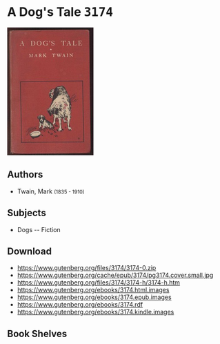 # A Dog's Tale <kbd>3174</kbd>

![](./cover.medium.jpg "")

## Authors


 - Twain, Mark <small>(1835 - 1910)</small>

## Subjects


 - Dogs -- Fiction

## Download


 - https://www.gutenberg.org/files/3174/3174-0.zip
 - https://www.gutenberg.org/cache/epub/3174/pg3174.cover.small.jpg
 - https://www.gutenberg.org/files/3174/3174-h/3174-h.htm
 - https://www.gutenberg.org/ebooks/3174.html.images
 - https://www.gutenberg.org/ebooks/3174.epub.images
 - https://www.gutenberg.org/ebooks/3174.rdf
 - https://www.gutenberg.org/ebooks/3174.kindle.images

## Book Shelves


